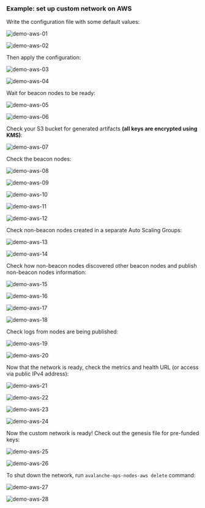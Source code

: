 
### Example: set up custom network on AWS

Write the configuration file with some default values:

![demo-aws-01](./img/demo-aws-01.png)

![demo-aws-02](./img/demo-aws-02.png)

Then apply the configuration:

![demo-aws-03](./img/demo-aws-03.png)

![demo-aws-04](./img/demo-aws-04.png)

Wait for beacon nodes to be ready:

![demo-aws-05](./img/demo-aws-05.png)

![demo-aws-06](./img/demo-aws-06.png)

Check your S3 bucket for generated artifacts **(all keys are encrypted using KMS)**:

![demo-aws-07](./img/demo-aws-07.png)

Check the beacon nodes:

![demo-aws-08](./img/demo-aws-08.png)

![demo-aws-09](./img/demo-aws-09.png)

![demo-aws-10](./img/demo-aws-10.png)

![demo-aws-11](./img/demo-aws-11.png)

![demo-aws-12](./img/demo-aws-12.png)

Check non-beacon nodes created in a separate Auto Scaling Groups:

![demo-aws-13](./img/demo-aws-13.png)

![demo-aws-14](./img/demo-aws-14.png)

Check how non-beacon nodes discovered other beacon nodes and publish non-beacon nodes information:

![demo-aws-15](./img/demo-aws-15.png)

![demo-aws-16](./img/demo-aws-16.png)

![demo-aws-17](./img/demo-aws-17.png)

![demo-aws-18](./img/demo-aws-18.png)

Check logs from nodes are being published:

![demo-aws-19](./img/demo-aws-19.png)

![demo-aws-20](./img/demo-aws-20.png)

Now that the network is ready, check the metrics and health URL (or access via public IPv4 address):

![demo-aws-21](./img/demo-aws-21.png)

![demo-aws-22](./img/demo-aws-22.png)

![demo-aws-23](./img/demo-aws-23.png)

![demo-aws-24](./img/demo-aws-24.png)

Now the custom network is ready! Check out the genesis file for pre-funded keys:

![demo-aws-25](./img/demo-aws-25.png)

![demo-aws-26](./img/demo-aws-26.png)

To shut down the network, run `avalanche-ops-nodes-aws delete` command:

![demo-aws-27](./img/demo-aws-27.png)

![demo-aws-28](./img/demo-aws-28.png)

